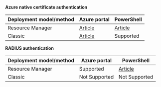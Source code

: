 **Azure native certificate authentication**

**Deployment model/method** | **Azure portal** | **PowerShell** |
|---|---|---|
| Resource Manager | [Article](../articles/vpn-gateway/vpn-gateway-howto-point-to-site-resource-manager-portal.md) | [Article](../articles/vpn-gateway/vpn-gateway-howto-point-to-site-rm-ps.md)|
| Classic | [Article](../articles/vpn-gateway/vpn-gateway-howto-point-to-site-classic-azure-portal.md) | Supported |

**RADIUS authentication**


| <strong>Deployment model/method</strong> | <strong>Azure portal</strong> |                     <strong>PowerShell</strong>                      |
|------------------------------------------|-------------------------------|----------------------------------------------------------------------|
|             Resource Manager             |           Supported           | [Article](../articles/vpn-gateway/point-to-site-how-to-radius-ps.md) |
|                 Classic                  |         Not Supported         |                            Not Supported                             |

